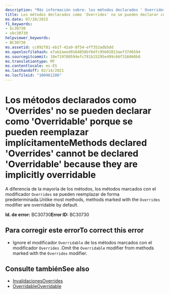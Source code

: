 ```yaml
---
description: "Más información sobre: los métodos declarados ' Overrides ' no se pueden declarar como ' Overridable ' porque se pueden reemplazar implícitamente"
title: Los métodos declarados como 'Overrides' no se pueden declarar como 'Overridable' porque se pueden reemplazar implícitamente
ms.date: 07/20/2015
f1_keywords:
- bc30730
- vbc30730
helpviewer_keywords:
- BC30730
ms.assetid: cc892f81-eb1f-42a9-8f54-eff352adb5dd
ms.openlocfilehash: e7ab2aeed9164058bf8dfc95602013aef37d6594
ms.sourcegitcommit: 10e719780594efc781b15295e499c66f316068b8
ms.translationtype: MT
ms.contentlocale: es-ES
ms.lasthandoff: 02/14/2021
ms.locfileid: "100461286"
---
```

# <a name="methods-declared-overrides-cannot-be-declared-overridable-because-they-are-implicitly-overridable"></a><span data-ttu-id="18a4e-103">Los métodos declarados como 'Overrides' no se pueden declarar como 'Overridable' porque se pueden reemplazar implícitamente</span><span class="sxs-lookup"><span data-stu-id="18a4e-103">Methods declared 'Overrides' cannot be declared 'Overridable' because they are implicitly overridable</span></span>

<span data-ttu-id="18a4e-104">A diferencia de la mayoría de los métodos, los métodos marcados con el modificador `Overrides` se pueden reemplazar de forma predeterminada.</span><span class="sxs-lookup"><span data-stu-id="18a4e-104">Unlike most methods, methods marked with the `Overrides` modifier are overridable by default.</span></span>  
  
 <span data-ttu-id="18a4e-105">**Id. de error:** BC30730</span><span class="sxs-lookup"><span data-stu-id="18a4e-105">**Error ID:** BC30730</span></span>  
  
## <a name="to-correct-this-error"></a><span data-ttu-id="18a4e-106">Para corregir este error</span><span class="sxs-lookup"><span data-stu-id="18a4e-106">To correct this error</span></span>  
  
- <span data-ttu-id="18a4e-107">Ignore el modificador `Overridable` de los métodos marcados con el modificador `Overrides` .</span><span class="sxs-lookup"><span data-stu-id="18a4e-107">Omit the `Overridable` modifier from methods marked with the `Overrides` modifier.</span></span>  
  
## <a name="see-also"></a><span data-ttu-id="18a4e-108">Consulte también</span><span class="sxs-lookup"><span data-stu-id="18a4e-108">See also</span></span>

- [<span data-ttu-id="18a4e-109">Invalidaciones</span><span class="sxs-lookup"><span data-stu-id="18a4e-109">Overrides</span></span>](../language-reference/modifiers/overrides.md)
- [<span data-ttu-id="18a4e-110">Overridable</span><span class="sxs-lookup"><span data-stu-id="18a4e-110">Overridable</span></span>](../language-reference/modifiers/overridable.md)
